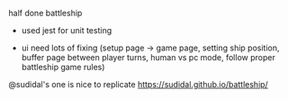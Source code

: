 half done battleship

- used jest for unit testing

- ui need lots of fixing (setup page -> game page, setting ship position, buffer page between player turns, human vs pc mode, follow proper battleship game rules)

@sudidal's one is nice to replicate
https://sudidal.github.io/battleship/
